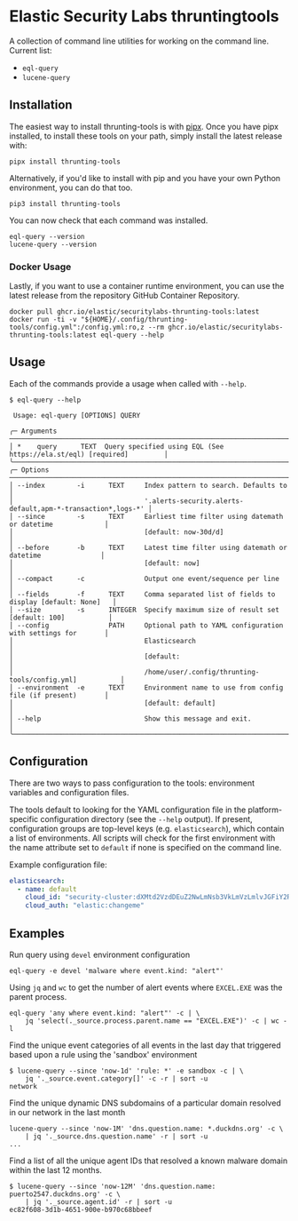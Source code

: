 # Elastic Security Labs thruntingtools

A collection of command line utilities for working on the command line. Current list:

- `eql-query`
- `lucene-query`

## Installation

The easiest way to install thrunting-tools is with [pipx](https://pypa.github.io/pipx/). Once
you have pipx installed, to install these tools on your path, simply install the latest release
with:

```shell
pipx install thrunting-tools
```

Alternatively, if you'd like to install with pip and you have your own Python environment, you can
do that too.

```shell
pip3 install thrunting-tools
```


You can now check that each command was installed.

```shell
eql-query --version
lucene-query --version
```

### Docker Usage

Lastly, if you want to use a container runtime environment, you can use the latest release from
the repository GitHub Container Repository.

```shell
docker pull ghcr.io/elastic/securitylabs-thrunting-tools:latest
docker run -ti -v "${HOME}/.config/thrunting-tools/config.yml":/config.yml:ro,z --rm ghcr.io/elastic/securitylabs-thrunting-tools:latest eql-query --help
```

## Usage

Each of the commands provide a usage when called with `--help`.

```shell
$ eql-query --help

 Usage: eql-query [OPTIONS] QUERY

╭─ Arguments ─────────────────────────────────────────────────────────────────────────────────╮
│ *    query      TEXT  Query specified using EQL (See https://ela.st/eql) [required]         │
╰─────────────────────────────────────────────────────────────────────────────────────────────╯
╭─ Options ───────────────────────────────────────────────────────────────────────────────────╮
│ --index        -i      TEXT     Index pattern to search. Defaults to                        │
│                                 '.alerts-security.alerts-default,apm-*-transaction*,logs-*' │
│ --since        -s      TEXT     Earliest time filter using datemath or datetime             │
│                                 [default: now-30d/d]                                        │
│ --before       -b      TEXT     Latest time filter using datemath or datetime               │
│                                 [default: now]                                              │
│ --compact      -c               Output one event/sequence per line                          │
│ --fields       -f      TEXT     Comma separated list of fields to display [default: None]   │
│ --size         -s      INTEGER  Specify maximum size of result set [default: 100]           │
│ --config               PATH     Optional path to YAML configuration with settings for       │
│                                 Elasticsearch                                               │
│                                 [default:                                                   │
│                                 /home/user/.config/thrunting-tools/config.yml]           │
│ --environment  -e      TEXT     Environment name to use from config file (if present)       │
│                                 [default: default]                                          │
│ --help                          Show this message and exit.                                 │
╰─────────────────────────────────────────────────────────────────────────────────────────────╯
```

## Configuration

There are two ways to pass configuration to the tools: environment variables and configuration files.

The tools default to looking for the YAML configuration file in the platform-specific
configuration directory (see the `--help` output). If present, configuration groups are
top-level keys (e.g. `elasticsearch`), which contain a list of environments. All scripts will
check for the first environment with the name attribute set to `default`  if none is specified
on the command line.

Example configuration file:

```yaml
elasticsearch:
  - name: default
    cloud_id: "security-cluster:dXMtd2VzdDEuZ2NwLmNsb3VkLmVzLmlvJGFiY2R="
    cloud_auth: "elastic:changeme"
```

## Examples

Run query using `devel` environment configuration

```shell
eql-query -e devel 'malware where event.kind: "alert"'
```

Using `jq` and `wc` to get the number of alert events where `EXCEL.EXE` was the parent process.

```shell
eql-query 'any where event.kind: "alert"' -c | \
    jq 'select(._source.process.parent.name == "EXCEL.EXE")' -c | wc -l
```

Find the unique event categories of all events in the last day that triggered based upon a
rule using the 'sandbox' environment

```shell
$ lucene-query --since 'now-1d' 'rule: *' -e sandbox -c | \
    jq '._source.event.category[]' -c -r | sort -u
network
```

Find the unique dynamic DNS subdomains of a particular domain resolved in our network in the
last month

```shell
lucene-query --since 'now-1M' 'dns.question.name: *.duckdns.org' -c \
    | jq '._source.dns.question.name' -r | sort -u
...
```

Find a list of all the unique agent IDs that resolved a known malware domain within the last 12 months.

```shell
$ lucene-query --since 'now-12M' 'dns.question.name: puerto2547.duckdns.org' -c \
    | jq '._source.agent.id' -r | sort -u
ec82f608-3d1b-4651-900e-b970c68bbeef
```
